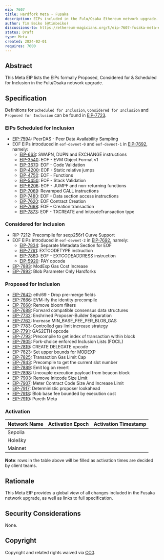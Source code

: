 ```yaml
---
eip: 7607
title: Hardfork Meta - Fusaka
description: EIPs included in the Fulu/Osaka Ethereum network upgrade.
author: Tim Beiko (@timbeiko)
discussions-to: https://ethereum-magicians.org/t/eip-7607-fusaka-meta-eip/18439
status: Draft
type: Meta
created: 2024-02-01
requires: 7600
---
```


## Abstract

This Meta EIP lists the EIPs formally Proposed, Considered for & Scheduled for Inclusion in the Fulu/Osaka network upgrade.

## Specification

Definitions for `Scheduled for Inclusion`, `Considered for Inclusion` and `Proposed for Inclusion` can be found in [EIP-7723](./eip-7723.md).

### EIPs Scheduled for Inclusion

* [EIP-7594](./eip-7594.md): PeerDAS - Peer Data Availability Sampling
* EOF EIPs introduced in `eof-devnet-0` and `eof-devnet-1` in [EIP-7692](./eip-7692.md), namely:
    * [EIP-663](./eip-663.md): SWAPN, DUPN and EXCHANGE instructions
    * [EIP-3540](./eip-3540.md): EOF - EVM Object Format v1
    * [EIP-3670](./eip-3670.md): EOF - Code Validation
    * [EIP-4200](./eip-4200.md): EOF - Static relative jumps
    * [EIP-4750](./eip-4750.md): EOF - Functions
    * [EIP-5450](./eip-5450.md): EOF - Stack Validation
    * [EIP-6206](./eip-6206.md): EOF - JUMPF and non-returning functions
    * [EIP-7069](./eip-7069.md): Revamped CALL instructions
    * [EIP-7480](./eip-7480.md): EOF - Data section access instructions
    * [EIP-7620](./eip-7620.md): EOF Contract Creation
    * [EIP-7698](./eip-7698.md): EOF - Creation transaction
    * [EIP-7873](./eip-7873.md): EOF - TXCREATE and InitcodeTransaction type

### Considered for Inclusion

* RIP-7212: Precompile for secp256r1 Curve Support
* EOF EIPs introduced in `eof-devnet-2` in [EIP-7692](./eip-7692.md), namely:
    * [EIP-7834](./eip-7834.md): Separate Metadata Section for EOF
    * [EIP-7761](./eip-7761.md): EXTCODETYPE instruction
    * [EIP-7880](./eip-7880.md): EOF - EXTCODEADDRESS instruction
    * [EIP-5920](./eip-5920.md): PAY opcode
* [EIP-7883](./eip-7883.md): ModExp Gas Cost Increase
* [EIP-7892](./eip-7892.md): Blob Parameter Only Hardforks

### Proposed for Inclusion

* [EIP-7642](./eip-7642.md): eth/69 - Drop pre-merge fields
* [EIP-7666](./eip-7666.md): EVM-ify the identity precompile
* [EIP-7668](./eip-7668.md): Remove bloom filters
* [EIP-7688](./eip-7688.md): Forward compatible consensus data structures
* [EIP-7732](./eip-7732.md): Enshrined Proposer-Builder Separation
* [EIP-7762](./eip-7762.md): Increase MIN_BASE_FEE_PER_BLOB_GAS
* [EIP-7783](./eip-7783.md): Controlled gas limit increase strategy
* [EIP-7791](./eip-7791.md): GAS2ETH opcode
* [EIP-7793](./eip-7793.md): Precompile to get index of transaction within block
* [EIP-7805](./eip-7805.md): Fork-choice enforced Inclusion Lists (FOCIL)
* [EIP-7819](./eip-7819.md): CREATE DELEGATE opcode
* [EIP-7823](./eip-7823.md): Set upper bounds for MODEXP
* [EIP-7825](./eip-7825.md): Transaction Gas Limit Cap
* [EIP-7843](./eip-7843.md): Precompile to get the current slot number
* [EIP-7889](./eip-7889.md): Emit log on revert
* [EIP-7898](./eip-7898.md): Uncouple execution payload from beacon block
* [EIP-7903](./eip-7903.md): Remove Initcode Size Limit
* [EIP-7907](./eip-7907.md): Meter Contract Code Size And Increase Limit
* [EIP-7917](./eip-7917.md): Deterministic proposer lookahead
* [EIP-7918](./eip-7918.md): Blob base fee bounded by execution cost
* [EIP-7919](./eip-7919.md): Pureth Meta

### Activation

| Network Name     | Activation Epoch | Activation Timestamp |
|------------------|------------------|----------------------|
| Sepolia          |                  |                      |
| Holešky          |                  |                      |
| Mainnet          |                  |                      |

**Note**: rows in the table above will be filled as activation times are decided by client teams.

## Rationale

This Meta EIP provides a global view of all changes included in the Fusaka network upgrade, as well as links to full specification.

## Security Considerations

None.

## Copyright

Copyright and related rights waived via [CC0](../LICENSE.md).
